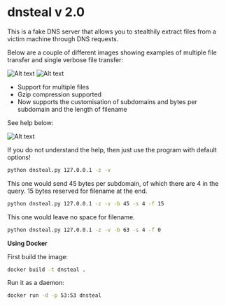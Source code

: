 # dnsteal v 2.0

This is a fake DNS server that allows you to stealthily extract files from a victim machine through DNS requests. 

Below are a couple of different images showing examples of multiple file transfer and single verbose file transfer:

![Alt text](https://www.slimgr.com/images/2015/10/21/e5c21fddae495743f901804091d5b220.png)
![Alt text](https://www.slimgr.com/images/2015/10/21/96dc39537a81b3f4231cb8ef89a6895b.png)

* Support for multiple files
* Gzip compression supported
* Now supports the customisation of subdomains and bytes per subdomain and the length of filename

See help below:

![Alt text](https://www.slimgr.com/images/2015/10/21/b8a6d39ea2ff93ee7d893ed5095a87a4.png)

If you do not understand the help, then just use the program with default options!

```bash
python dnsteal.py 127.0.0.1 -z -v
```

This one would send 45 bytes per subdomain, of which there are 4 in the query. 15 bytes reserved for filename at the end.

```bash
python dnsteal.py 127.0.0.1 -z -v -b 45 -s 4 -f 15
```

This one would leave no space for filename.

```bash
python dnsteal.py 127.0.0.1 -z -v -b 63 -s 4 -f 0
```


**Using Docker**

First build the image:
```bash
docker build -t dnsteal .
```

Run it as a daemon:
```bash
docker run -d -p 53:53 dnsteal
```



